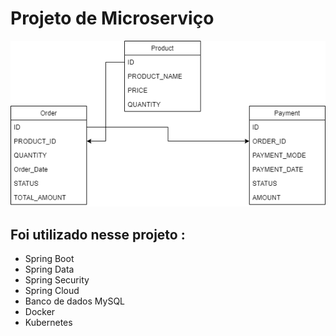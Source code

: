 # Projeto de Microserviço 

![](https://github.com/LeandroFariasMatos/microservices/blob/main/Diagrama%20sem%20nome.drawio.png)
## Foi utilizado nesse projeto :
- Spring Boot
- Spring Data
- Spring Security
- Spring Cloud
- Banco de dados MySQL
- Docker
- Kubernetes
